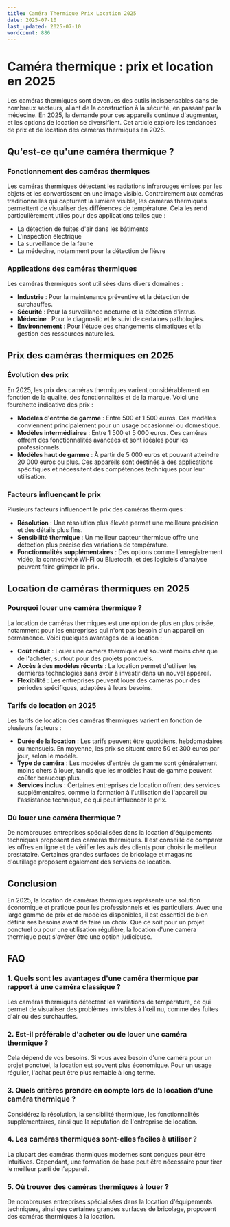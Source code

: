 ```yaml
---
title: Caméra Thermique Prix Location 2025
date: 2025-07-10
last_updated: 2025-07-10
wordcount: 886
---
```


# Caméra thermique : prix et location en 2025

Les caméras thermiques sont devenues des outils indispensables dans de nombreux secteurs, allant de la construction à la sécurité, en passant par la médecine. En 2025, la demande pour ces appareils continue d'augmenter, et les options de location se diversifient. Cet article explore les tendances de prix et de location des caméras thermiques en 2025.

## Qu'est-ce qu'une caméra thermique ?

### Fonctionnement des caméras thermiques

Les caméras thermiques détectent les radiations infrarouges émises par les objets et les convertissent en une image visible. Contrairement aux caméras traditionnelles qui capturent la lumière visible, les caméras thermiques permettent de visualiser des différences de température. Cela les rend particulièrement utiles pour des applications telles que :

- La détection de fuites d'air dans les bâtiments
- L'inspection électrique
- La surveillance de la faune
- La médecine, notamment pour la détection de fièvre

### Applications des caméras thermiques

Les caméras thermiques sont utilisées dans divers domaines :

- **Industrie** : Pour la maintenance préventive et la détection de surchauffes.
- **Sécurité** : Pour la surveillance nocturne et la détection d'intrus.
- **Médecine** : Pour le diagnostic et le suivi de certaines pathologies.
- **Environnement** : Pour l'étude des changements climatiques et la gestion des ressources naturelles.

## Prix des caméras thermiques en 2025

### Évolution des prix

En 2025, les prix des caméras thermiques varient considérablement en fonction de la qualité, des fonctionnalités et de la marque. Voici une fourchette indicative des prix :

- **Modèles d'entrée de gamme** : Entre 500 et 1 500 euros. Ces modèles conviennent principalement pour un usage occasionnel ou domestique.
- **Modèles intermédiaires** : Entre 1 500 et 5 000 euros. Ces caméras offrent des fonctionnalités avancées et sont idéales pour les professionnels.
- **Modèles haut de gamme** : À partir de 5 000 euros et pouvant atteindre 20 000 euros ou plus. Ces appareils sont destinés à des applications spécifiques et nécessitent des compétences techniques pour leur utilisation.

### Facteurs influençant le prix

Plusieurs facteurs influencent le prix des caméras thermiques :

- **Résolution** : Une résolution plus élevée permet une meilleure précision et des détails plus fins.
- **Sensibilité thermique** : Un meilleur capteur thermique offre une détection plus précise des variations de température.
- **Fonctionnalités supplémentaires** : Des options comme l'enregistrement vidéo, la connectivité Wi-Fi ou Bluetooth, et des logiciels d'analyse peuvent faire grimper le prix.

## Location de caméras thermiques en 2025

### Pourquoi louer une caméra thermique ?

La location de caméras thermiques est une option de plus en plus prisée, notamment pour les entreprises qui n'ont pas besoin d'un appareil en permanence. Voici quelques avantages de la location :

- **Coût réduit** : Louer une caméra thermique est souvent moins cher que de l'acheter, surtout pour des projets ponctuels.
- **Accès à des modèles récents** : La location permet d'utiliser les dernières technologies sans avoir à investir dans un nouvel appareil.
- **Flexibilité** : Les entreprises peuvent louer des caméras pour des périodes spécifiques, adaptées à leurs besoins.

### Tarifs de location en 2025

Les tarifs de location des caméras thermiques varient en fonction de plusieurs facteurs :

- **Durée de la location** : Les tarifs peuvent être quotidiens, hebdomadaires ou mensuels. En moyenne, les prix se situent entre 50 et 300 euros par jour, selon le modèle.
- **Type de caméra** : Les modèles d'entrée de gamme sont généralement moins chers à louer, tandis que les modèles haut de gamme peuvent coûter beaucoup plus.
- **Services inclus** : Certaines entreprises de location offrent des services supplémentaires, comme la formation à l'utilisation de l'appareil ou l'assistance technique, ce qui peut influencer le prix.

### Où louer une caméra thermique ?

De nombreuses entreprises spécialisées dans la location d'équipements techniques proposent des caméras thermiques. Il est conseillé de comparer les offres en ligne et de vérifier les avis des clients pour choisir le meilleur prestataire. Certaines grandes surfaces de bricolage et magasins d'outillage proposent également des services de location.

## Conclusion

En 2025, la location de caméras thermiques représente une solution économique et pratique pour les professionnels et les particuliers. Avec une large gamme de prix et de modèles disponibles, il est essentiel de bien définir ses besoins avant de faire un choix. Que ce soit pour un projet ponctuel ou pour une utilisation régulière, la location d'une caméra thermique peut s'avérer être une option judicieuse.

## FAQ

### 1. Quels sont les avantages d'une caméra thermique par rapport à une caméra classique ?

Les caméras thermiques détectent les variations de température, ce qui permet de visualiser des problèmes invisibles à l'œil nu, comme des fuites d'air ou des surchauffes.

### 2. Est-il préférable d'acheter ou de louer une caméra thermique ?

Cela dépend de vos besoins. Si vous avez besoin d'une caméra pour un projet ponctuel, la location est souvent plus économique. Pour un usage régulier, l'achat peut être plus rentable à long terme.

### 3. Quels critères prendre en compte lors de la location d'une caméra thermique ?

Considérez la résolution, la sensibilité thermique, les fonctionnalités supplémentaires, ainsi que la réputation de l'entreprise de location.

### 4. Les caméras thermiques sont-elles faciles à utiliser ?

La plupart des caméras thermiques modernes sont conçues pour être intuitives. Cependant, une formation de base peut être nécessaire pour tirer le meilleur parti de l'appareil.

### 5. Où trouver des caméras thermiques à louer ?

De nombreuses entreprises spécialisées dans la location d'équipements techniques, ainsi que certaines grandes surfaces de bricolage, proposent des caméras thermiques à la location.